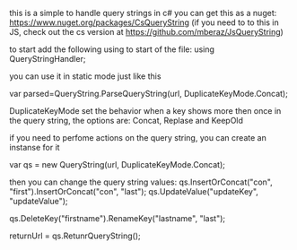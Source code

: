 this is a simple to handle query strings in c#
you can get this as a nuget: https://www.nuget.org/packages/CsQueryString
(if you need to to this in JS, check out the cs version at https://github.com/mberaz/JsQueryString)

to start add the following using to start of the file:
using QueryStringHandler;

you can use it in static mode just like this

var parsed=QueryString.ParseQueryString(url, DuplicateKeyMode.Concat);

DuplicateKeyMode set the behavior when a key shows more then once in the query string, the options are: Concat, Replase and KeepOld

if you need to perfome actions on the query string, you can create an instanse for it

var qs = new QueryString(url, DuplicateKeyMode.Concat);

then you can change the query string values:
qs.InsertOrConcat("con", "first").InsertOrConcat("con", "last");
qs.UpdateValue("updateKey", "updateValue");

qs.DeleteKey("firstname").RenameKey("lastname", "last");
 
returnUrl = qs.RetunrQueryString();
